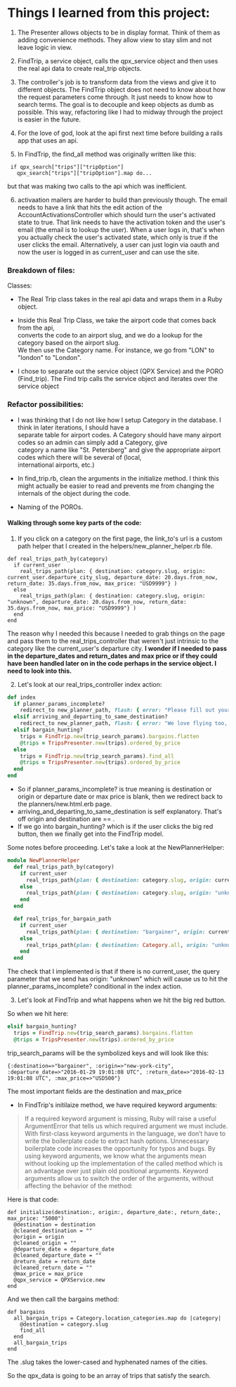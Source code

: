 # Things I learned from this project:

1) The Presenter allows objects to be in display format. Think of them as adding convenience methods. They allow view to stay slim and not leave logic in view.  

2) FindTrip, a service object, calls the qpx_service object and then uses the real api data to create real_trip objects.  
3) The controller's job is to transform data from the views and give it to different objects. The FindTrip object does not need to know about how the request parameters come through. It just needs to know how to search terms. The goal is to decouple and keep objects as dumb as possible. This way, refactoring like I had to midway through the project is easier in the future.
4) For the love of god, look at the api first next time before building a rails app that uses an api.
5) In FindTrip, the find_all method was originally written like this:  
```
 if qpx_search["trips"]["tripOption"]
   qpx_search["trips"]["tripOption"].map do...
```
but that was making two calls to the api which was inefficient.  

6) activaation mailers are harder to build than previously though. The email needs to have a link that hits the edit action of the AccountActivationsController which should turn the user's activated state to true. That link needs to have the activation token and the user's email (the email is to lookup the user). When a user logs in, that's when you actually check the user's activated state, which only is true if the user clicks the email. Alternatively, a user can just login via oauth and now the user is logged in as current_user and can use the site.  


### Breakdown of files:
Classes:
* The Real Trip class takes in the real api data and wraps them in a Ruby object.  
* Inside this Real Trip Class, we take the airport code that comes back from the api,  
  converts the code to an airport slug, and we do a lookup for the category based on the airport slug.  
  We then use the Category name. For instance, we go from "LON" to "london" to "London".

* I chose to separate out the service object (QPX Service) and the PORO (Find_trip). The Find trip calls the service object
  and iterates over the service object

### Refactor possibilities:
* I was thinking that I do not like how I setup Category in the database. I think in later iterations, I should have a  
  separate table for airport codes. A Category should have many airport codes so an admin can simply add a Category, give  
  category a name like "St. Petersberg" and give the appropriate airport codes which there will be several of (local,  
  international airports, etc.)

* In find_trip.rb, clean the arguments in the initialize method. I think this might actually be easier to read
  and prevents me from changing the internals of the object during the code.

* Naming of the POROs.




#### Walking through some key parts of the code:
1. If you click on a category on the first page, the link_to's url is a custom path helper that I created in the helpers/new_planner_helper.rb file.

```rails
def real_trips_path_by(category)
  if current_user
    real_trips_path(plan: { destination: category.slug, origin: current_user.departure_city_slug, departure_date: 20.days.from_now, return_date: 35.days.from_now, max_price: "USD9999"} )
  else
    real_trips_path(plan: { destination: category.slug, origin: "unknown", departure_date: 20.days.from_now, return_date: 35.days.from_now, max_price: "USD9999"} )
  end
end
```

The reason why I needed this because I needed to grab things on the page and pass them to the real_trips_controller that weren't just intrinsic to the category like the current_user's departure city. **I wonder if I needed to pass in the departure_dates and return_dates and max price or if they could have been handled later on in the code perhaps in the service object. I need to look into this.**

2. Let's look at our real_trips_controller index action:

```ruby
def index
  if planner_params_incomplete?
    redirect_to new_planner_path, flash: { error: "Please fill out your flight preferences fully."}
  elsif arriving_and_departing_to_same_destination?
    redirect_to new_planner_path, flash: { error: "We love flying too, but you can't fly to and depart from the same city..."}
  elsif bargain_hunting?
    trips = FindTrip.new(trip_search_params).bargains.flatten
    @trips = TripsPresenter.new(trips).ordered_by_price
  else
    trips = FindTrip.new(trip_search_params).find_all
    @trips = TripsPresenter.new(trips).ordered_by_price
  end
end
```

- So if planner_params_incomplete? is true meaning is destination or origin or departure date or max price is blank, then we redirect back to the planners/new.html.erb page.
- arriving_and_departing_to_same_destination is self explanatory. That's off origin and destination are == .
- If we go into bargain_hunting? which is if the user clicks the big red button, then we finally get into the FindTrip model.

Some notes before proceeding. Let's take a look at the NewPlannerHelper:

```ruby
module NewPlannerHelper
  def real_trips_path_by(category)
    if current_user
      real_trips_path(plan: { destination: category.slug, origin: current_user.departure_city_slug, departure_date: 20.days.from_now, return_date: 35.days.from_now, max_price: "USD9999"} )
    else
      real_trips_path(plan: { destination: category.slug, origin: "unknown", departure_date: 20.days.from_now, return_date: 35.days.from_now, max_price: "USD9999"} )
    end
  end

  def real_trips_for_bargain_path
    if current_user
      real_trips_path(plan: { destination: "bargainer", origin: current_user.departure_city_slug, departure_date: 20.days.from_now, return_date: 35.days.from_now, max_price: "USD500"} )
    else
      real_trips_path(plan: { destination: Category.all, origin: "unknown", departure_date: 20.days.from_now, return_date: 35.days.from_now, max_price: "USD9999"} )
    end
  end
```

The check that I implemented is that if there is no current_user, the query parameter that we send has origin: "unknown" which will cause us to hit the planner_params_incomplete? conditional in the index action.

3. Let's look at FindTrip and what happens when we hit the big red button.

So when we hit here:

```ruby
elsif bargain_hunting?
  trips = FindTrip.new(trip_search_params).bargains.flatten
  @trips = TripsPresenter.new(trips).ordered_by_price
```

trip_search_params will be the symbolized keys and will look like this:

```
{:destination=>"bargainer", :origin=>"new-york-city", :departure_date=>"2016-01-29 19:01:08 UTC", :return_date=>"2016-02-13 19:01:08 UTC", :max_price=>"USD500"}
```

The most important fields are the destination and max_price

- In FindTrip's initilaize method, we have required keyword arguments:

> If a required keyword argument is missing, Ruby will raise a useful ArgumentError that tells us which required argument we must include. With first-class keyword arguments in the language, we don’t have to write the boilerplate code to extract hash options. Unnecessary boilerplate code increases the opportunity for typos and bugs. By using keyword arguments, we know what the arguments mean without looking up the implementation of the called method which is an advantage over just plain old positional arguments. Keyword arguments allow us to switch the order of the arguments, without affecting the behavior of the method:

Here is that code:
```rails
def initialize(destination:, origin:, departure_date:, return_date:, max_price: "5000")
  @destination = destination
  @cleaned_destination = ""
  @origin = origin
  @cleaned_origin = ""
  @departure_date = departure_date
  @cleaned_departure_date = ""
  @return_date = return_date
  @cleaned_return_date = ""
  @max_price = max_price
  @qpx_service = QPXService.new
end
```

And we then call the bargains method:

```
def bargains
  all_bargain_trips = Category.location_categories.map do |category|
    @destination = category.slug
    find_all
  end
  all_bargain_trips
end
```

The .slug takes the lower-cased and hyphenated names of the cities.

So the qpx_data is going to be an array of trips that satisfy the search.
